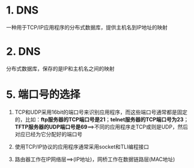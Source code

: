 # 1. DNS
一种用于TCP/IP应用程序的分布式数据库，提供主机名到IP地址的映射

# 2. DNS
分布式数据库，保存的是IP和主机名之间的映射     


# 5. 端口号的选择
1. TCP和UDP采用16bit的端口号来识别应用程序，而这些端口号通常都是固定的，比如：**ftp服务器的TCP端口号是21**；**telnet服务器的TCP端口号为23**；**TFTP服务器的UDP端口号是69**==>不同的应用程序走TCP或则是UDP，然后对应已经为它分配好的端口号    

2. 使用TCP/IP协议的应用程序通常采用socket和TLI编程接口

3. 路由器工作在IP网络层==>(IP地址)，网桥工作在数据链路层(MAC地址)